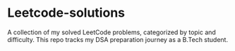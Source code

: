 # Leetcode-solutions
A collection of my solved LeetCode problems, categorized by topic and difficulty. This repo tracks my DSA preparation journey as a B.Tech student.
